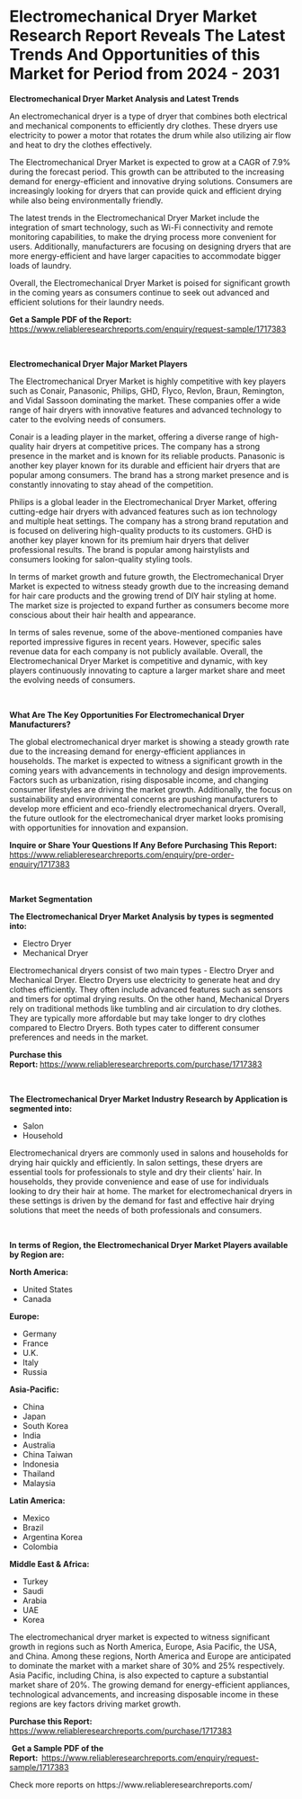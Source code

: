 <p><h1>Electromechanical Dryer Market Research Report Reveals The Latest Trends And Opportunities of this Market for Period from 2024 - 2031</h1></p><p><strong>Electromechanical Dryer Market Analysis and Latest Trends</strong></p>
<p><p>An electromechanical dryer is a type of dryer that combines both electrical and mechanical components to efficiently dry clothes. These dryers use electricity to power a motor that rotates the drum while also utilizing air flow and heat to dry the clothes effectively.</p><p>The Electromechanical Dryer Market is expected to grow at a CAGR of 7.9% during the forecast period. This growth can be attributed to the increasing demand for energy-efficient and innovative drying solutions. Consumers are increasingly looking for dryers that can provide quick and efficient drying while also being environmentally friendly.</p><p>The latest trends in the Electromechanical Dryer Market include the integration of smart technology, such as Wi-Fi connectivity and remote monitoring capabilities, to make the drying process more convenient for users. Additionally, manufacturers are focusing on designing dryers that are more energy-efficient and have larger capacities to accommodate bigger loads of laundry.</p><p>Overall, the Electromechanical Dryer Market is poised for significant growth in the coming years as consumers continue to seek out advanced and efficient solutions for their laundry needs.</p></p>
<p><strong>Get a Sample PDF of the Report:&nbsp;</strong> <a href="https://www.reliableresearchreports.com/enquiry/request-sample/1717383">https://www.reliableresearchreports.com/enquiry/request-sample/1717383</a></p>
<p>&nbsp;</p>
<p><strong>Electromechanical Dryer Major Market Players</strong></p>
<p><p>The Electromechanical Dryer Market is highly competitive with key players such as Conair, Panasonic, Philips, GHD, Flyco, Revlon, Braun, Remington, and Vidal Sassoon dominating the market. These companies offer a wide range of hair dryers with innovative features and advanced technology to cater to the evolving needs of consumers.</p><p>Conair is a leading player in the market, offering a diverse range of high-quality hair dryers at competitive prices. The company has a strong presence in the market and is known for its reliable products. Panasonic is another key player known for its durable and efficient hair dryers that are popular among consumers. The brand has a strong market presence and is constantly innovating to stay ahead of the competition.</p><p>Philips is a global leader in the Electromechanical Dryer Market, offering cutting-edge hair dryers with advanced features such as ion technology and multiple heat settings. The company has a strong brand reputation and is focused on delivering high-quality products to its customers. GHD is another key player known for its premium hair dryers that deliver professional results. The brand is popular among hairstylists and consumers looking for salon-quality styling tools.</p><p>In terms of market growth and future growth, the Electromechanical Dryer Market is expected to witness steady growth due to the increasing demand for hair care products and the growing trend of DIY hair styling at home. The market size is projected to expand further as consumers become more conscious about their hair health and appearance.</p><p>In terms of sales revenue, some of the above-mentioned companies have reported impressive figures in recent years. However, specific sales revenue data for each company is not publicly available. Overall, the Electromechanical Dryer Market is competitive and dynamic, with key players continuously innovating to capture a larger market share and meet the evolving needs of consumers.</p></p>
<p>&nbsp;</p>
<p><strong>What Are The Key Opportunities For Electromechanical Dryer Manufacturers?</strong></p>
<p><p>The global electromechanical dryer market is showing a steady growth rate due to the increasing demand for energy-efficient appliances in households. The market is expected to witness a significant growth in the coming years with advancements in technology and design improvements. Factors such as urbanization, rising disposable income, and changing consumer lifestyles are driving the market growth. Additionally, the focus on sustainability and environmental concerns are pushing manufacturers to develop more efficient and eco-friendly electromechanical dryers. Overall, the future outlook for the electromechanical dryer market looks promising with opportunities for innovation and expansion.</p></p>
<p><strong>Inquire or Share Your Questions If Any Before Purchasing This Report:</strong> <a href="https://www.reliableresearchreports.com/enquiry/pre-order-enquiry/1717383">https://www.reliableresearchreports.com/enquiry/pre-order-enquiry/1717383</a></p>
<p>&nbsp;</p>
<p><strong>Market Segmentation</strong></p>
<p><strong>The Electromechanical Dryer Market Analysis by types is segmented into:</strong></p>
<p><ul><li>Electro Dryer</li><li>Mechanical Dryer</li></ul></p>
<p><p>Electromechanical dryers consist of two main types - Electro Dryer and Mechanical Dryer. Electro Dryers use electricity to generate heat and dry clothes efficiently. They often include advanced features such as sensors and timers for optimal drying results. On the other hand, Mechanical Dryers rely on traditional methods like tumbling and air circulation to dry clothes. They are typically more affordable but may take longer to dry clothes compared to Electro Dryers. Both types cater to different consumer preferences and needs in the market.</p></p>
<p><strong>Purchase this Report:&nbsp;</strong><a href="https://www.reliableresearchreports.com/purchase/1717383">https://www.reliableresearchreports.com/purchase/1717383</a></p>
<p>&nbsp;</p>
<p><strong>The Electromechanical Dryer Market Industry Research by Application is segmented into:</strong></p>
<p><ul><li>Salon</li><li>Household</li></ul></p>
<p><p>Electromechanical dryers are commonly used in salons and households for drying hair quickly and efficiently. In salon settings, these dryers are essential tools for professionals to style and dry their clients' hair. In households, they provide convenience and ease of use for individuals looking to dry their hair at home. The market for electromechanical dryers in these settings is driven by the demand for fast and effective hair drying solutions that meet the needs of both professionals and consumers.</p></p>
<p>&nbsp;</p>
<p><strong>In terms of Region, the Electromechanical Dryer Market Players available by Region are:</strong></p>
<p>
    <p> <strong> North America: </strong>
        <ul>
            <li>United States</li>
            <li>Canada</li>
        </ul>
        </p> 
    <p> <strong> Europe: </strong>
        <ul>
            <li>Germany</li>
            <li>France</li>
            <li>U.K.</li>
            <li>Italy</li>
            <li>Russia</li>
        </ul>
        </p> 
    <p> <strong> Asia-Pacific: </strong>
        <ul>
            <li>China</li>
            <li>Japan</li>
            <li>South Korea</li>
            <li>India</li>
            <li>Australia</li>
            <li>China Taiwan</li>
            <li>Indonesia</li>
            <li>Thailand</li>
            <li>Malaysia</li>
        </ul>
        </p> 
    <p> <strong> Latin America: </strong>
        <ul>
            <li>Mexico</li>
            <li>Brazil</li>
            <li>Argentina Korea</li>
            <li>Colombia</li>
        </ul>
        </p> 
    <p> <strong> Middle East & Africa: </strong>
        <ul>
            <li>Turkey</li>
            <li>Saudi</li>
            <li>Arabia</li>
            <li>UAE</li>
            <li>Korea</li>
        </ul>
    </p>
    </p>
<p><p>The electromechanical dryer market is expected to witness significant growth in regions such as North America, Europe, Asia Pacific, the USA, and China. Among these regions, North America and Europe are anticipated to dominate the market with a market share of 30% and 25% respectively. Asia Pacific, including China, is also expected to capture a substantial market share of 20%. The growing demand for energy-efficient appliances, technological advancements, and increasing disposable income in these regions are key factors driving market growth.</p></p>
<p><strong>Purchase this Report: </strong><a href="https://www.reliableresearchreports.com/purchase/1717383">https://www.reliableresearchreports.com/purchase/1717383</a></p>
<p>&nbsp;<strong>Get a Sample PDF of the Report:&nbsp;&nbsp;</strong><a href="https://www.reliableresearchreports.com/enquiry/request-sample/1717383">https://www.reliableresearchreports.com/enquiry/request-sample/1717383</a></p>
<p><strong></strong></p>
<p>Check more reports on https://www.reliableresearchreports.com/</p>